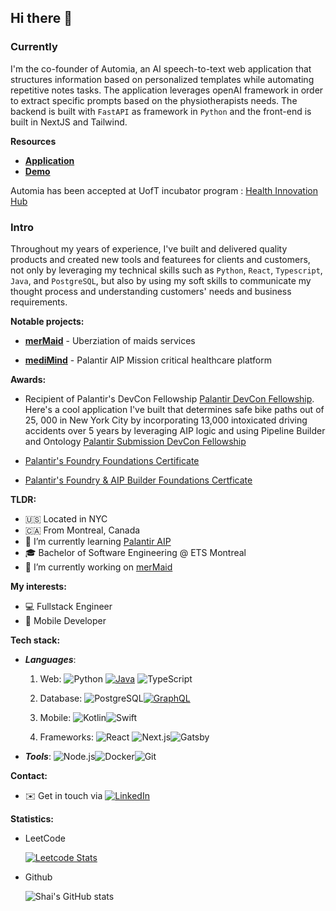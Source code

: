 ## Hi there 👋

### Currently 
I'm the co-founder of Automia, an AI speech-to-text web application that structures information based on personalized templates while automating repetitive notes tasks. 
The application leverages openAI framework in order to extract specific prompts based on the physiotherapists needs. The backend is built with `FastAPI` as framework in `Python` 
and the front-end is built in NextJS and Tailwind.

**Resources**

- **[Application](https://d1a48ec4c72c.ngrok.app/)** 
- **[Demo](https://www.automia.tech/)**

Automia has been accepted at UofT incubator program : [Health Innovation Hub](https://entrepreneurs.utoronto.ca/accelerator/h2i/)

### Intro 
Throughout my years of experience, I've built and delivered quality products and created new tools and featurees for clients and customers, not only by leveraging my technical skills such as `Python`, `React`, `Typescript`, `Java`, and `PostgreSQL`, but also by using my soft skills to communicate my thought process and understanding customers' needs and business requirements.

**Notable projects:**

- **[merMaid](https://github.com/ShaiBrin/mermaid)** - Uberziation of maids services

- **[mediMind](https://github.com/ShaiBrin/MediMind)** - Palantir AIP Mission critical healthcare platform


**Awards:**
- Recipient of Palantir's DevCon Fellowship [Palantir DevCon Fellowship](https://www.palantir.com/devcon/fellowship/).
  Here's a cool application I've built that determines safe bike paths out of 25, 000 in New York City by incorporating
  13,000 intoxicated driving accidents over 5 years by leveraging AIP logic and using Pipeline Builder and Ontology
  [Palantir Submission DevCon Fellowship](https://x.com/Frank_Lucas_08/status/1847370321692877007)

- [Palantir's Foundry Foundations Certificate](https://verify.skilljar.com/c/hcoeo9jqxz4k)
  
- [Palantir's Foundry & AIP Builder Foundations Certficate](https://verify.skilljar.com/c/7zdcwb9ofy95)
  
**TLDR:**
- 🇺🇸 Located in NYC
- 🇨🇦 From Montreal, Canada
- 🌱 I’m currently learning [Palantir AIP](https://build.palantir.com/)
- 🎓 Bachelor of Software Engineering @ ETS Montreal
- 🔭 I’m currently working on [merMaid](https://github.com/ShaiBrin/mermaid)

**My interests:**
- 💻 Fullstack Engineer
- 📱 Mobile Developer

**Tech stack:**
- ***Languages***:
  1. Web: ![Python](https://img.shields.io/badge/Python-3776AB?logo=python&logoColor=white) [![Java](https://img.shields.io/badge/Java-007396?logo=java&logoColor=white)](https://github.com/ShaiBrin/Chess) ![TypeScript](https://img.shields.io/badge/TypeScript-3178C6?logo=typescript&logoColor=white)
  2. Database: ![PostgreSQL](https://img.shields.io/badge/PostgreSQL-336791?logo=postgresql&logoColor=white)[![GraphQL](https://img.shields.io/badge/GraphQL-E10098?logo=graphql&logoColor=white)](https://graphql.org/)

  3. Mobile: ![Kotlin](https://img.shields.io/badge/Kotlin-7F52FF?logo=kotlin&logoColor=white)![Swift](https://img.shields.io/badge/Swift-FA7343?logo=swift&logoColor=white)
  4. Frameworks: ![React](https://img.shields.io/badge/React-61DAFB?logo=react&logoColor=black)
![Next.js](https://img.shields.io/badge/Next.js-000000?logo=next.js&logoColor=white)![Gatsby](https://img.shields.io/badge/Gatsby-663399?logo=gatsby&logoColor=white)
- ***Tools***: ![Node.js](https://img.shields.io/badge/Node.js-339933?logo=node.js&logoColor=white)![Docker](https://img.shields.io/badge/Docker-2496ED?logo=docker&logoColor=white)![Git](https://img.shields.io/badge/Git-F05032?logo=git&logoColor=white)


**Contact:**
- ✉️ Get in touch via [![LinkedIn](https://img.shields.io/badge/LinkedIn-0077B5?logo=linkedin&logoColor=white)](https://www.linkedin.com/in/ishraq-sha/)


**Statistics:**
- LeetCode 
  
  [![Leetcode Stats](https://leetcard.jacoblin.cool/ShaiBrin?ext=heatmap)](https://leetcode.com/ShaiBrin)

- Github
  
  ![Shai's GitHub stats](https://github-readme-stats.vercel.app/api?username=shaibrin&show_icons=true&theme=radical)

